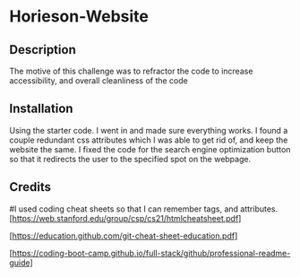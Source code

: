 # Horieson-Website

## Description

The motive of this challenge was to refractor the code to increase accessibility, and overall cleanliness of the code 


## Installation

Using the starter code. I went in and made sure everything works. I found a couple redundant css attributes which I was able to get rid of, and keep the website the same. I fixed the code for the search engine optimization button so that it redirects the user to the specified spot on the webpage. 


## Credits
#I used coding cheat sheets so that I can remember tags, and attributes. 
[https://web.stanford.edu/group/csp/cs21/htmlcheatsheet.pdf]

[https://education.github.com/git-cheat-sheet-education.pdf]
 
[https://coding-boot-camp.github.io/full-stack/github/professional-readme-guide]



